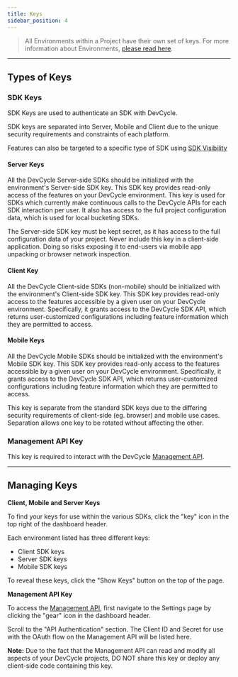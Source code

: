 ```yaml
---
title: Keys
sidebar_position: 4
---
```


> All Environments within a Project have their own set of keys. For more information about Environments, [please read here](/essentials/overview#environments).

---

## Types of Keys

### SDK Keys
SDK Keys are used to authenticate an SDK with DevCycle.

SDK keys are separated into Server, Mobile and Client due to the unique security requirements and constraints of each platform.

Features can also be targeted to a specific type of SDK using [SDK Visibility](/platform/security-and-guardrails/sdk-visibility)

#### Server Keys

All the DevCycle Server-side SDKs should be initialized with the environment's Server-side SDK key. This SDK key provides read-only access of the features on your DevCycle environment. This key is used for SDKs which currently make continuous calls to the DevCycle APIs for each SDK interaction per user. It also has access to the full project configuration data, which is used for local bucketing SDKs.

The Server-side SDK key must be kept secret, as it has access to the full configuration data of your project. Never include this key in a client-side application. Doing so risks exposing it to end-users via mobile app unpacking or browser network inspection.

#### Client Key

All the DevCycle Client-side SDKs (non-mobile) should be initialized with the environment's Client-side SDK key. This SDK key provides read-only access to the features accessible by a given user on your DevCycle environment. Specifically, it grants access to the DevCycle SDK API, which returns user-customized configurations including feature information which they are permitted to access.

#### Mobile Keys

All the DevCycle Mobile SDKs should be initialized with the environment's Mobile SDK key. This SDK key provides read-only access to the features accessible by a given user on your DevCycle environment. Specifically, it grants access to the DevCycle SDK API, which returns user-customized configurations including feature information which they are permitted to access.

This key is separate from the standard SDK keys due to the differing security requirements of client-side (eg. browser) and mobile use cases. Separation allows one key to be rotated without affecting the other. 

### Management API Key

This key is required to interact with the DevCycle [Management API](/management-api).

---

## Managing Keys

**Client, Mobile and Server Keys**

To find your keys for use within the various SDKs, click the "key" icon in the top right of the dashboard header.

Each environment listed has three different keys: 

* Client SDK keys
* Server SDK keys
* Mobile SDK keys

To reveal these keys, click the "Show Keys" button on the top of the page.

**Management API Key**

To access the [Management API](/management-api/), first navigate to the Settings page by clicking the "gear" icon in the dashboard header. 

Scroll to the "API Authentication" section.
The Client ID and Secret for use with the OAuth flow on the Management API will be listed here.

**Note:** Due to the fact that the Management API can read and modify all aspects of your DevCycle projects,
DO NOT share this key or deploy any client-side code containing this key.